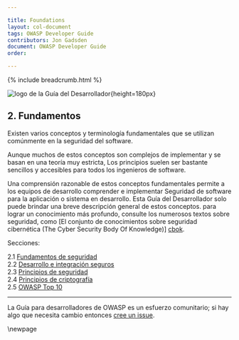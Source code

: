 ```yaml
---

title: Foundations
layout: col-document
tags: OWASP Developer Guide
contributors: Jon Gadsden
document: OWASP Developer Guide
order:

---
```


{% include breadcrumb.html %}

![logo de la Guía del Desarrollador](../../assets/images/dg_logo.png "Guía del Desarrollador OWASP"){height=180px}

## 2. Fundamentos

Existen varios conceptos y terminología fundamentales que se utilizan comúnmente en la seguridad del software.

Aunque muchos de estos conceptos son complejos de implementar y se basan en una teoría muy estricta,
Los principios suelen ser bastante sencillos y accesibles para todos los ingenieros de software.

Una comprensión razonable de estos conceptos fundamentales permite a los equipos de desarrollo comprender e implementar
Seguridad de software para la aplicación o sistema en desarrollo.
Esta Guía del Desarrollador solo puede brindar una breve descripción general de estos conceptos.
para lograr un conocimiento más profundo, consulte los numerosos textos sobre seguridad, como [El conjunto de conocimientos sobre seguridad cibernética (The Cyber Security Body Of Knowledge)] [cbok].

Secciones:

2.1 [Fundamentos de seguridad](#security-fundamentals)  
2.2 [Desarrollo e integración seguros](#secure-development-and-integration)  
2.3 [Principios de seguridad](#principles-of-security)  
2.4 [Principios de criptografía](#principles-of-cryptography)  
2.5 [OWASP Top 10](#owasp-top-ten)  

----

La Guía para desarrolladores de OWASP es un esfuerzo comunitario; si hay algo que necesita cambio
entonces [cree un issue][issue0400].

[cbok]: https://www.cybok.org/
[issue0400]: https://github.com/OWASP/www-project-developer-guide/issues/new?labels=enhancement&template=request.md&title=Update:%2004-foundations/00-toc

\newpage
